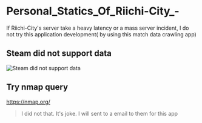 # Personal_Statics_Of_Riichi-City_-

If Riichi-City's server take a heavy latency or a mass server incident, I do not try this application development( by using this match data crawling app)

## Steam did not support data  

![Steam did not support data](https://github.com/user-attachments/assets/e6404868-afc4-4d0e-a036-4aade5d49445)  


## Try nmap query  

https://nmap.org/

> I did not that. It's joke. I will sent to a email to them for this app 